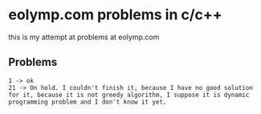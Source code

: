 # eolymp.com problems in c/c++

this is my attempt at problems at eolymp.com

## Problems

```
1 -> ok
21 -> On hold. I couldn't finish it, because I have no good solution for it, because it is not greedy algorithm, I suppose it is dynamic programming problem and I don't know it yet.

```